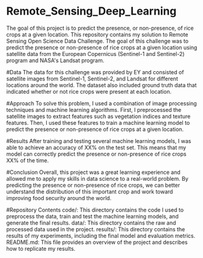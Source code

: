 # Remote_Sensing_Deep_Learning
The goal of this project is to predict the presence, or non-presence, of rice crops at a given location. 
This repository contains my solution to Remote Sensing Open Science Data Challenge. The goal of this challenge was to predict the presence or non-presence of rice crops at a given location using satellite data from the European Copernicus (Sentinel-1 and Sentinel-2) program and NASA's Landsat program.

#Data
The data for this challenge was provided by EY and consisted of satellite images from Sentinel-1, Sentinel-2, and Landsat for different locations around the world. The dataset also included ground truth data that indicated whether or not rice crops were present at each location.

#Approach
To solve this problem, I used a combination of image processing techniques and machine learning algorithms. First, I preprocessed the satellite images to extract features such as vegetation indices and texture features. Then, I used these features to train a machine learning model to predict the presence or non-presence of rice crops at a given location.

#Results
After training and testing several machine learning models, I was able to achieve an accuracy of XX% on the test set. This means that my model can correctly predict the presence or non-presence of rice crops XX% of the time.

#Conclusion
Overall, this project was a great learning experience and allowed me to apply my skills in data science to a real-world problem. By predicting the presence or non-presence of rice crops, we can better understand the distribution of this important crop and work toward improving food security around the world.

#Repository Contents
code/: This directory contains the code I used to preprocess the data, train and test the machine learning models, and generate the final results.
data/: This directory contains the raw and processed data used in the project.
results/: This directory contains the results of my experiments, including the final model and evaluation metrics.
README.md: This file provides an overview of the project and describes how to replicate my results.
